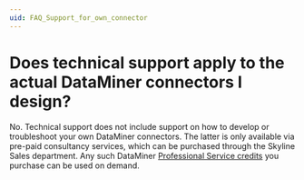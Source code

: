 ```yaml
---
uid: FAQ_Support_for_own_connector
---
```


# Does technical support apply to the actual DataMiner connectors I design?

No. Technical support does not include support on how to develop or troubleshoot your own DataMiner connectors. The latter is only available via pre-paid consultancy services, which can be purchased through the Skyline Sales department. Any such DataMiner [Professional Service credits](xref:Professional_service_credits) you purchase can be used on demand.
